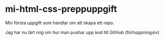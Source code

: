 # mi-html-css-preppuppgift
Min första uppgift som handlar om att skapa ett repo.

Jag har nu lärt mig om hur man pushar upp kod till GitHub (förhoppningsiv)